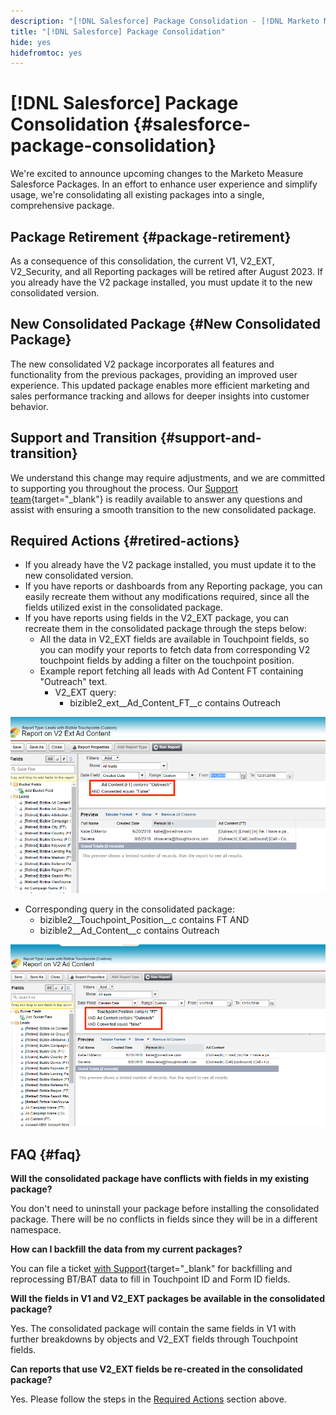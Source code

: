 ```yaml
---
description: "[!DNL Salesforce] Package Consolidation - [!DNL Marketo Measure] - Product Documentation"
title: "[!DNL Salesforce] Package Consolidation"
hide: yes
hidefromtoc: yes
---
```

# [!DNL Salesforce] Package Consolidation {#salesforce-package-consolidation}

We're excited to announce upcoming changes to the Marketo Measure Salesforce Packages. In an effort to enhance user experience and simplify usage, we're consolidating all existing packages into a single, comprehensive package.

## Package Retirement {#package-retirement}

As a consequence of this consolidation, the current V1, V2_EXT, V2_Security, and all Reporting packages will be retired after August 2023. If you already have the V2 package installed, you must update it to the new consolidated version.

## New Consolidated Package {#New Consolidated Package}

The new consolidated V2 package incorporates all features and functionality from the previous packages, providing an improved user experience. This updated package enables more efficient marketing and sales performance tracking and allows for deeper insights into customer behavior.

## Support and Transition {#support-and-transition}

We understand this change may require adjustments, and we are committed to supporting you throughout the process. Our [Support team](https://nation.marketo.com/t5/support/ct-p/Support){target="_blank"} is readily available to answer any questions and assist with ensuring a smooth transition to the new consolidated package.

## Required Actions {#retired-actions}

* If you already have the V2 package installed, you must update it to the new consolidated version.
* If you have reports or dashboards from any Reporting package, you can easily recreate them without any modifications required, since all the fields utilized exist in the consolidated package.
* If you have reports using fields in the V2_EXT package, you can recreate them in the consolidated package through the steps below:
   * All the data in V2_EXT fields are available in Touchpoint fields, so you can modify your reports to fetch data from corresponding V2 touchpoint fields by adding a filter on the touchpoint position.
   * Example report fetching all leads with Ad Content FT containing "Outreach" text.
      * V2_EXT query:
         * bizible2_ext__Ad_Content_FT__c contains Outreach

![](assets/salesforce-package-consolidation-1.png)

* Corresponding query in the consolidated package:
   * bizible2__Touchpoint_Position__c contains FT AND
   * bizible2__Ad_Content__c contains Outreach

![](assets/salesforce-package-consolidation-2.png)

## FAQ {#faq}

**Will the consolidated package have conflicts with fields in my existing package?**

You don't need to uninstall your package before installing the consolidated package. There will be no conflicts in fields since they will be in a different namespace.

**How can I backfill the data from my current packages?**

You can file a ticket [with Support](https://nation.marketo.com/t5/support/ct-p/Support){target="_blank" for backfilling and reprocessing BT/BAT data to fill in Touchpoint ID and Form ID fields.

**Will the fields in V1 and V2_EXT packages be available in the consolidated package?**

Yes. The consolidated package will contain the same fields in V1 with further breakdowns by objects and V2_EXT fields through Touchpoint fields.

**Can reports that use V2_EXT fields be re-created in the consolidated package?**

Yes. Please follow the steps in the [Required Actions](#retired-actions) section above.
